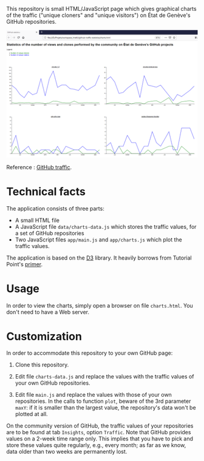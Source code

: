 This repository is small HTML/JavaScript page which gives graphical charts of the traffic
("unique cloners" and "unique visitors") on État de Genève's GitHub repositories.

![](./docs/screen_caption.png)

Reference :
[GitHub traffic](https://docs.github.com/en/repositories/viewing-activity-and-data-for-your-repository/viewing-traffic-to-a-repository).

# Technical facts

The application consists of three parts:

- A small HTML file
- A JavaScript file `data/charts-data.js` which stores the traffic values, for a set of GitHub repositories
- Two JavaScript files `app/main.js` and `app/charts.js` which plot the traffic values. 

The application is based on the [D3](d3js-org) library.
It heavily borrows from Tutorial Point's 
[primer](https://www.tutorialspoint.com/d3js/index.htm).

# Usage

In order to view the charts, simply open a browser on file `charts.html`.
You don't need to have a Web server.

# Customization 

In order to accommodate this repository to your own GitHub page:

1. Clone this repository.

2. Edit file `charts-data.js` and replace the values with the traffic values of your own GitHub repositories.

3. Edit file `main.js` and replace the values with those of your own repositories.
In the calls to function `plot`, beware of the 3rd parameter `maxY`: if it is smaller than the largest value,
the repository's data won't be plotted at all.

On the community version of GitHub, the traffic values of your repositories are to be found at tab `Insights`, option
`Traffic`. 
Note that GitHub provides values on a 2-week time range only. 
This implies that you have to pick and store these values quite regularly, e.g., every month;
as far as we know, data older than two weeks are permanently lost. 
